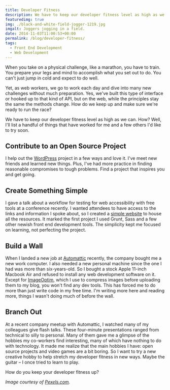 ```yaml
---
title: Developer Fitness
description: We have to keep our developer fitness level as high as we can.
featuredimg: true
img: ./black-and-white-field-jogger-1219.jpg
imgalt: Joggers jogging in a field.
date: 2014-11-03T11:00:53+00:00
permalink: /blog/developer-fitness/
tags:
  - Front End Development
  - Web Development
---
```


When you take on a physical challenge, like a marathon, you have to train. You prepare your legs and mind to accomplish what you set out to do. You can't just jump in cold and expect to do well.

Yet, as web workers, we go to work each day and dive into many new challenges without much preparation. Yes, we've built this type of interface or hooked up to that kind of API, but on the web, while the principles stay the same the methods change. How do we keep up and make sure we're ready to run the race?

We have to keep our developer fitness level as high as we can. How? Well, I'll list a handful of things that have worked for me and a few others I'd like to try soon.

## Contribute to an Open Source Project

I help out the [WordPress](https://wordpress.org/themes/) project in a few ways and love it. I've meet new friends and learned new things. Plus, I've had more practice in finding reasonable compromises to tough problems. Find a project that inspires you and get going.

## Create Something Simple

I gave a talk about a workflow for testing for web accessibility with free tools at a conference recently. I wanted attendees to have access to the links and information I spoke about, so I created a [simple website](http://a11y.me/) to house all the resources. It marked the first project I used Grunt, Sass and a few other newish front end development tools. The simplicity kept me focused on learning, not perfecting the project.

## Build a Wall

When I landed a new job at [Automattic](http://automattic.com/) recently, the company bought me a new work computer. I also needed a new personal machine since the one I had was more than six-years-old. So I bought a stock Apple 11-inch Macbook Air and refused to install any web development software on it. Except for [ImageOptim](https://imageoptim.com), which I use to compress images before uploading them to my blog, you won't find any dev tools. This has forced me to do more than just write code in my free time. I'm writing more here and reading more, things I wasn't doing much of before the wall.

## Branch Out

At a recent company meetup with Automattic, I watched many of my colleagues give flash talks. These four-minute presentations ranged from technical to silly to personal. Many of them gave me a glimpse of the hobbies my co-workers find interesting, many of which have nothing to do with technology. It made me realize that the main hobbies I have: open source projects and video games are a bit boring. So I want to try a new creative hobby to help stretch my developer fitness in new ways. Maybe the guitar – I once tried to learn to play.

How do you keep your developer fitness up?

_Image courtesy of [Pexels.com](http://www.pexels.com/photo/1219/)._
